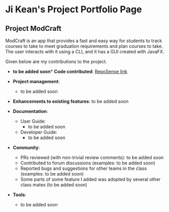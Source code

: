 # Ji Kean's Project Portfolio Page


## Project ModCraft

ModCraft is an app that provides a fast and easy way for students to track courses
to take to meet graduation requirements and plan courses to take. The user interacts
with it using a CLI, and it has a GUI created with JavaFX.

Given below are my contributions to the project.

* **to be added soon*** **Code contributed**: [RepoSense link](https://nus-cs2103-ay2324s1.github.io/tp-dashboard/#/widget/?search=&sort=groupTitle&sortWithin=title&timeframe=commit&mergegroup=&groupSelect=groupByRepos&breakdown=true&checkedFileTypes=docs~functional-code~test-code&since=2023-09-22&chartGroupIndex=46&chartIndex=0)

* **Project management**:
  * to be added soon

* **Enhancements to existing features**:
  to be added soon

* **Documentation**:
  * User Guide:
    * to be added soon
  * Developer Guide:
    * to be added soon

* **Community**:
  * PRs reviewed (with non-trivial review comments): to be added soon
  * Contributed to forum discussions (examples: to be added soon)
  * Reported bugs and suggestions for other teams in the class (examples: to be added soon)
  * Some parts of some feature I added was adopted by several other class mates (to be added soon)

* **Tools**:
  * to be added soon
